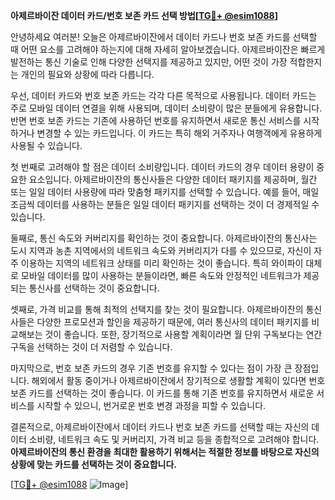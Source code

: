**아제르바이잔 데이터 카드/번호 보존 카드 선택 방법[[TG💪+ @esim1088](https://t.me/s/esim1088)]**

안녕하세요 여러분! 오늘은 아제르바이잔에서 데이터 카드나 번호 보존 카드를 선택할 때 어떤 요소를 고려해야 하는지에 대해 자세히 알아보겠습니다. 아제르바이잔은 빠르게 발전하는 통신 기술로 인해 다양한 선택지를 제공하고 있지만, 어떤 것이 가장 적합한지는 개인의 필요와 상황에 따라 다릅니다.

우선, 데이터 카드와 번호 보존 카드는 각각 다른 목적으로 사용됩니다. 데이터 카드는 주로 모바일 데이터 연결을 위해 사용되며, 데이터 소비량이 많은 분들에게 유용합니다. 반면 번호 보존 카드는 기존에 사용하던 번호를 유지하면서 새로운 통신 서비스를 시작하거나 변경할 수 있는 카드입니다. 이 카드는 특히 해외 거주자나 여행객에게 유용하게 사용될 수 있습니다.

첫 번째로 고려해야 할 점은 데이터 소비량입니다. 데이터 카드의 경우 데이터 용량이 중요한 요소입니다. 아제르바이잔의 통신사들은 다양한 데이터 패키지를 제공하며, 월간 또는 일일 데이터 사용량에 따라 맞춤형 패키지를 선택할 수 있습니다. 예를 들어, 매일 조금씩 데이터를 사용하는 분들은 일일 데이터 패키지를 선택하는 것이 더 경제적일 수 있습니다.

둘째로, 통신 속도와 커버리지를 확인하는 것이 중요합니다. 아제르바이잔의 통신사는 도시 지역과 농촌 지역에서의 네트워크 속도와 커버리지가 다를 수 있으므로, 자신이 자주 이용하는 지역의 네트워크 상태를 미리 확인하는 것이 좋습니다. 특히 와이파이 대체로 모바일 데이터를 많이 사용하는 분들이라면, 빠른 속도와 안정적인 네트워크가 제공되는 통신사를 선택하는 것이 중요합니다.

셋째로, 가격 비교를 통해 최적의 선택지를 찾는 것이 필요합니다. 아제르바이잔의 통신사들은 다양한 프로모션과 할인을 제공하기 때문에, 여러 통신사의 데이터 패키지를 비교해보는 것이 좋습니다. 또한, 장기적으로 사용할 계획이라면 월 단위 구독보다는 연간 구독을 선택하는 것이 더 저렴할 수 있습니다.

마지막으로, 번호 보존 카드의 경우 기존 번호를 유지할 수 있다는 점이 가장 큰 장점입니다. 해외에서 활동 중이거나 아제르바이잔에서 장기적으로 생활할 계획이 있다면 번호 보존 카드를 선택하는 것이 좋습니다. 이 카드를 통해 기존 번호를 유지하면서 새로운 서비스를 시작할 수 있으니, 번거로운 번호 변경 과정을 피할 수 있습니다.

결론적으로, 아제르바이잔에서 데이터 카드나 번호 보존 카드를 선택할 때는 자신의 데이터 소비량, 네트워크 속도 및 커버리지, 가격 비교 등을 종합적으로 고려해야 합니다. **아제르바이잔의 통신 환경을 최대한 활용하기 위해서는 적절한 정보를 바탕으로 자신의 상황에 맞는 카드를 선택하는 것이 중요합니다.**

[[TG💪+ @esim1088](https://t.me/s/esim1088) ![Image](https://i.postimg.cc/Y0z9fWf4/image.png)]